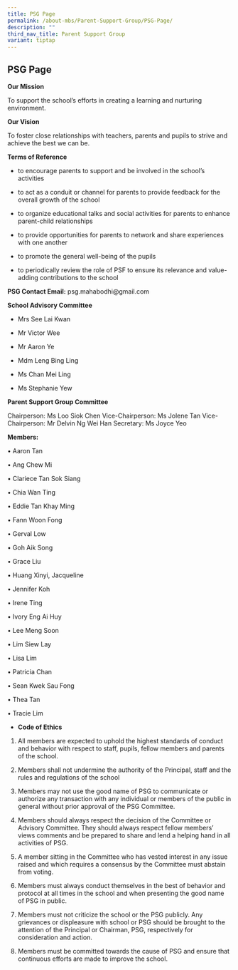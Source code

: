 ```yaml
---
title: PSG Page
permalink: /about-mbs/Parent-Support-Group/PSG-Page/
description: ""
third_nav_title: Parent Support Group
variant: tiptap
---
```

<h2>PSG Page</h2>
<p><strong>Our Mission</strong>
</p>
<p>To support the school’s efforts in creating a learning and nurturing environment.</p>
<p><strong>Our Vision</strong>
</p>
<p>To foster close relationships with teachers, parents and pupils to strive
and achieve the best we can be.</p>
<p><strong>Terms of Reference</strong>
</p>
<ul data-tight="true" class="tight">
<li>
<p>to encourage parents to support and be involved in the school’s activities</p>
</li>
<li>
<p>to act as a conduit or channel for parents to provide feedback for the
overall growth of the school</p>
</li>
<li>
<p>to organize educational talks and social activities for parents to enhance
parent-child relationships</p>
</li>
<li>
<p>to provide opportunities for parents to network and share experiences
with one another</p>
</li>
<li>
<p>to promote the general well-being of the pupils</p>
</li>
<li>
<p>to periodically review the role of PSF to ensure its relevance and value-adding
contributions to the school</p>
</li>
</ul>
<p><strong>PSG Contact Email:</strong>&nbsp;psg.mahabodhi@gmail.com</p>
<p><strong>School Advisory Committee</strong>
</p>
<ul data-tight="true" class="tight">
<li>
<p>Mrs See Lai Kwan</p>
</li>
<li>
<p>Mr Victor Wee</p>
</li>
<li>
<p>Mr Aaron Ye</p>
</li>
<li>
<p>Mdm Leng Bing Ling</p>
</li>
<li>
<p>Ms Chan Mei Ling</p>
</li>
<li>
<p>Ms Stephanie Yew</p>
</li>
</ul>
<p><strong>Parent Support Group Committee</strong>
</p>
<p>Chairperson: Ms Loo Siok Chen Vice-Chairperson: Ms Jolene Tan Vice-Chairperson:
Mr Delvin Ng Wei Han Secretary: Ms Joyce Yeo</p>
<p><strong>Members:</strong>
</p>
<p>• Aaron Tan</p>
<p>• Ang Chew Mi</p>
<p>• Clariece Tan Sok Siang</p>
<p>• Chia Wan Ting</p>
<p>• Eddie Tan Khay Ming</p>
<p>• Fann Woon Fong</p>
<p>• Gerval Low</p>
<p>• Goh Aik Song</p>
<p>• Grace Liu</p>
<p>• Huang Xinyi, Jacqueline</p>
<p>• Jennifer Koh</p>
<p>• Irene Ting</p>
<p>• Ivory Eng Ai Huy</p>
<p>• Lee Meng Soon</p>
<p>• Lim Siew Lay</p>
<p>• Lisa Lim</p>
<p>• Patricia Chan</p>
<p>• Sean Kwek Sau Fong</p>
<p>• Thea Tan</p>
<p>• Tracie Lim</p>
<p></p>
<ul data-tight="true" class="tight">
<li>
<p><strong>Code of Ethics</strong>
</p>
</li>
</ul>
<ol data-tight="true" class="tight">
<li>
<p>All members are expected to uphold the highest standards of conduct and
behavior with respect to staff, pupils, fellow members and parents of the
school.</p>
</li>
<li>
<p>Members shall not undermine the authority of the Principal, staff and
the rules and regulations of the school</p>
</li>
<li>
<p>Members may not use the good name of PSG to communicate or authorize any
transaction with any individual or members of the public in general without
prior approval of the PSG Committee.</p>
</li>
<li>
<p>Members should always respect the decision of the Committee or Advisory
Committee. They should always respect fellow members’ views comments and
be prepared to share and lend a helping hand in all activities of PSG.</p>
</li>
<li>
<p>A member sitting in the Committee who has vested interest in any issue
raised and which requires a consensus by the Committee must abstain from
voting.</p>
</li>
<li>
<p>Members must always conduct themselves in the best of behavior and protocol
at all times in the school and when presenting the good name of PSG in
public.</p>
</li>
<li>
<p>Members must not criticize the school or the PSG publicly. Any grievances
or displeasure with school or PSG should be brought to the attention of
the Principal or Chairman, PSG, respectively for consideration and action.</p>
</li>
<li>
<p>Members must be committed towards the cause of PSG and ensure that continuous
efforts are made to improve the school.</p>
</li>
</ol>
<p></p>